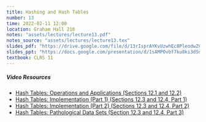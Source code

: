 ```yaml
---
title: Hashing and Hash Tables
number: 13
time: 2022-02-11 12:00
location: Graham Hall 210
notes: "assets/lectures/lecture13.pdf"
notes_source: "assets/lectures/lecture13.tex"
slides_pdf: "https://drive.google.com/file/d/13rIsprAYKvUzwhEc8PleodwZCuiWFqPv/view?usp=sharing"
slides_ppt: "https://docs.google.com/presentation/d/1sAMPOvbf7ku8ki3dSdvBsS_qAXYzluGGO6wQXVw_Ho0/edit?usp=sharing"
textbook: CLRS 11
---
```


##### Video Resources
- [Hash Tables: Operations and Applications (Sections 12.1 and 12.2)](https://www.youtube.com/watch?v=Qu183GFHbZQ&list=PLEGCF-WLh2RJ5W-pt-KE9GUArTDzVwL1P&index=23)
- [Hash Tables: Implementation (Part 1) (Sections 12.3 and 12.4, Part 1)](https://www.youtube.com/watch?v=j5KkC-wjlK4&list=PLEGCF-WLh2RJ5W-pt-KE9GUArTDzVwL1P&index=24)
- [Hash Tables: Implementation (Part 2) (Sections 12.3 and 12.4, Part 2)](https://www.youtube.com/watch?v=2MocX5A3pSs&list=PLEGCF-WLh2RJ5W-pt-KE9GUArTDzVwL1P&index=25)
- [Hash Tables: Pathological Data Sets (Section 12.3 and 12.4, Part 3)](https://www.youtube.com/watch?v=MWq8BvRR950&list=PLEGCF-WLh2RJ5W-pt-KE9GUArTDzVwL1P&index=26)